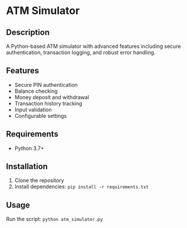 # ATM Simulator

## Description
A Python-based ATM simulator with advanced features including secure authentication, transaction logging, and robust error handling.

## Features
- Secure PIN authentication
- Balance checking
- Money deposit and withdrawal
- Transaction history tracking
- Input validation
- Configurable settings

## Requirements
- Python 3.7+

## Installation
1. Clone the repository
2. Install dependencies: `pip install -r requirements.txt`

## Usage
Run the script: `python atm_simulator.py`